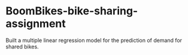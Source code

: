 # BoomBikes-bike-sharing-assignment
Built a multiple linear regression model for the prediction of demand for shared bikes.

